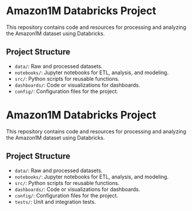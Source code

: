 # Amazon1M Databricks Project
This repository contains code and resources for processing and analyzing 
the Amazon1M dataset using Databricks.

## Project Structure
- `data/`: Raw and processed datasets.
- `notebooks/`: Jupyter notebooks for ETL, analysis, and modeling.
- `src/`: Python scripts for reusable functions.
- `dashboards/`: Code or visualizations for dashboards.
- `config/`: Configuration files for the project.
# Amazon1M Databricks Project
This repository contains code and resources for processing and analyzing 
the Amazon1M dataset using Databricks.

## Project Structure
- `data/`: Raw and processed datasets.
- `notebooks/`: Jupyter notebooks for ETL, analysis, and modeling.
- `src/`: Python scripts for reusable functions.
- `dashboards/`: Code or visualizations for dashboards.
- `config/`: Configuration files for the project.
- `tests/`: Unit and integration tests.

